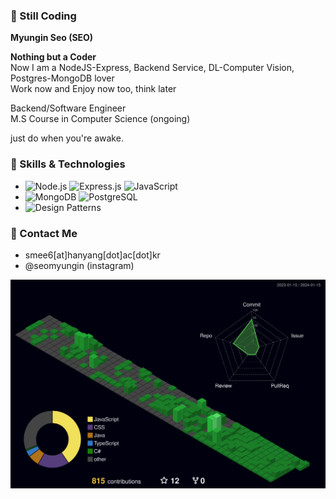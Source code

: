 ### 👋 Still Coding

<b>Myungin Seo (SEO) </b>
<br>
<p>
<b>Nothing but a Coder</b><br>
Now I am a NodeJS-Express, Backend Service, DL-Computer Vision, Postgres-MongoDB lover <br>
Work now and Enjoy now too, think later<br>
</p>
Backend/Software Engineer <br>
M.S Course in Computer Science (ongoing)

<br>

just do when you're awake.

### 💼 Skills & Technologies
- ![Node.js](https://img.shields.io/badge/Node.js-green) ![Express.js](https://img.shields.io/badge/Express.js-skyblue) ![JavaScript](https://img.shields.io/badge/JavaScript-yellow)
- ![MongoDB](https://img.shields.io/badge/MongoDB-brown) ![PostgreSQL](http://img.shields.io/badge/PostgreSQL)
- ![Design Patterns](https://img.shields.io/badge/Design%20Patterns-pink)


### 🫠 Contact Me
- smee6[at]hanyang[dot]ac[dot]kr
- @seomyungin (instagram)

![](./profile-3d-contrib/profile-night-green.svg)
